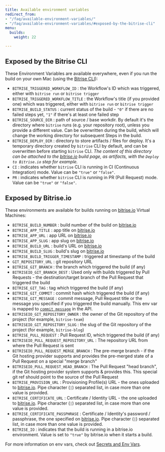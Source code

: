 ```yaml
---
title: Available environment variables
redirect_from:
- "/faq/available-environment-variables/"
- "/faq/available-environment-variables/#exposed-by-the-bitrise-cli"
menu:
  builds:
    weight: 22

---
```

## Exposed by the Bitrise CLI

These Environment Variables are available everywhere, even if you run the build on your own Mac
(using the [Bitrise CLI](https://www.bitrise.io/cli)):

* `BITRISE_TRIGGERED_WORKFLOW_ID` : the Workflow's ID which was triggered, either with `bitrise run` or `bitrise trigger`
* `BITRISE_TRIGGERED_WORKFLOW_TITLE` : the Workflow's title (if you provided one) which was triggered,
  either with `bitrise run` or `bitrise trigger`
* `BITRISE_BUILD_STATUS` : current status of the build - `"0"` if there are no failed steps yet,
  `"1"` if there's at least one failed step
* `BITRISE_SOURCE_DIR` : path of source / base workdir. By default it's the directory where `bitrise` runs
  (e.g. your repository root), unless you provide a different value.
  Can be overwritten during the build, which will change the working directory for subsequent Steps in the build.
* `BITRISE_DEPLOY_DIR` : directory to store artifacts / files for deploy.
  It's a temporary directory created by `bitrise` CLI by default, and can be overwritten before starting `bitrise` CLI.
  _The content of this directory can be attached to the_ [_bitrise.io_](https://www.bitrise.io) _build page, as artifacts,_
  _with the_ _`Deploy to Bitrise.io`_ _step for example._
* `CI` : indicates whether `bitrise` CLI is running in CI (Continuous Integration) mode. Value can be `"true"` or `"false"`.
* `PR` : indicates whether `bitrise` CLI is running in PR (Pull Request) mode. Value can be `"true"` or `"false"`.

## Exposed by Bitrise.io

These environments are available for builds running on [bitrise.io](https://www.bitrise.io) Virtual Machines:

* `BITRISE_BUILD_NUMBER` : build number of the build on [bitrise.io](https://www.bitrise.io)
* `BITRISE_APP_TITLE` : app title on [bitrise.io](https://www.bitrise.io)
* `BITRISE_APP_URL` : app URL on [bitrise.io](https://www.bitrise.io)
* `BITRISE_APP_SLUG` : app slug on [bitrise.io](https://www.bitrise.io)
* `BITRISE_BUILD_URL` : build's URL on [bitrise.io](https://www.bitrise.io)
* `BITRISE_BUILD_SLUG` : build's slug on [bitrise.io](https://www.bitrise.io)
* `BITRISE_BUILD_TRIGGER_TIMESTAMP` : triggered at timestamp of the build
* `GIT_REPOSITORY_URL` : git repository URL
* `BITRISE_GIT_BRANCH` : the branch which triggered the build (if any)
* `BITRISEIO_GIT_BRANCH_DEST` : Used only with builds triggered by Pull Requests - the destination/target branch of the Pull Request that triggered the build
* `BITRISE_GIT_TAG` : tag which triggered the build (if any)
* `BITRISE_GIT_COMMIT` : commit hash which triggered the build (if any)
* `BITRISE_GIT_MESSAGE` : commit message, Pull Request title or the message you specified if you triggered the build manually. This env var is mapped to [`commit message`](https://devcenter.bitrise.io/api/build-trigger/#git-related) in the API.
* `BITRISEIO_GIT_REPOSITORY_OWNER` : the owner of the Git repository of the project (for example, `bitrise-team`)
* `BITRISEIO_GIT_REPOSITORY_SLUG` : the slug of the Git repository of the project (for example, `bitrise-blog`)
* `BITRISE_PULL_REQUEST` : Pull Request ID, which triggered the build (if any)
* `BITRISEIO_PULL_REQUEST_REPOSITORY_URL` : The repository URL from where the Pull Request is sent
* `BITRISEIO_PULL_REQUEST_MERGE_BRANCH` : The pre-merge branch - if the Git hosting provider supports and provides the pre-merged state of a Pull Request on a special "merge branch"
* `BITRISEIO_PULL_REQUEST_HEAD_BRANCH` : The Pull Request "head branch", if the Git hosting provider system supports & provides this. This special git ref should point to the source of the Pull Request
* `BITRISE_PROVISION_URL` : Provisioning Profile(s) URL - the ones uploaded to [bitrise.io](https://www.bitrise.io).
  Pipe character (`|`) separated list, in case more than one value is provided.
* `BITRISE_CERTIFICATE_URL` : Certificate / Identity URL - the one uploaded to [bitrise.io](https://www.bitrise.io).
  Pipe character (`|`) separated list, in case more than one value is provided.
* `BITRISE_CERTIFICATE_PASSPHRASE` : Certificate / Identity's password / passphrase,
  the one specified on [bitrise.io](https://www.bitrise.io).
  Pipe character (`|`) separated list, in case more than one value is provided.
* `BITRISE_IO` : indicates that the build is running in a bitrise.io environment. Value is set to `"true"` by bitrise.io when it starts a build.

For more information on env vars, check out [Secrets and Env Vars](/builds/env-vars-secret-env-vars/).